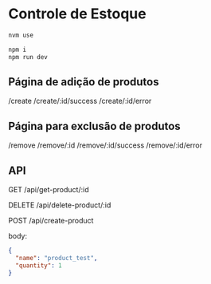 # Controle de Estoque

```bash
nvm use

npm i
npm run dev
```

## Página de adição de produtos

/create
/create/:id/success
/create/:id/error

## Página para exclusão de produtos

/remove
/remove/:id
/remove/:id/success
/remove/:id/error

## API

GET /api/get-product/:id

DELETE /api/delete-product/:id

POST /api/create-product

body:

```json
{
  "name": "product_test",
  "quantity": 1
}
```
